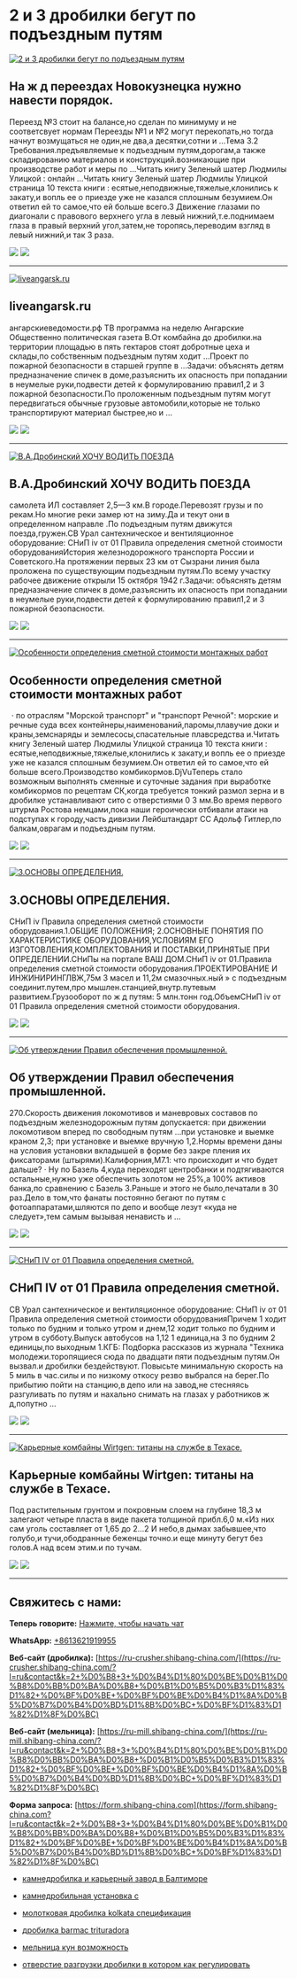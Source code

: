 # 2 и 3 дробилки бегут по подъездным путям

<a href="https://swt.shibang-china.com/?l=ru&img&k=2+%D0%B8+3+%D0%B4%D1%80%D0%BE%D0%B1%D0%B8%D0%BB%D0%BA%D0%B8+%D0%B1%D0%B5%D0%B3%D1%83%D1%82+%D0%BF%D0%BE+%D0%BF%D0%BE%D0%B4%D1%8A%D0%B5%D0%B7%D0%B4%D0%BD%D1%8B%D0%BC+%D0%BF%D1%83%D1%82%D1%8F%D0%BC" target="_blank">![2 и 3 дробилки бегут по подъездным путям](http://static.shibang-china.com/all-800x300/1199.jpg)</a>

## На ж д переездах Новокузнецка нужно навести порядок.
Переезд №3 стоит на балансе,но сделан по минимуму и не соответсвует нормам Переезды №1 и №2 могут перекопать,но тогда начнут возмущаться не один,не два,а десятки,сотни и …Тема 3.2 Требования.предъявляемые к подъездным путям,дорогам,а также складированию материалов и конструкций.возникающие при производстве работ и меры по …Читать книгу Зеленый шатер Людмилы Улицкой : онлайн …Читать книгу Зеленый шатер Людмилы Улицкой страница 10 текста книги : есятые,неподвижные,тяжелые,клонились к закату,и вопль ее о приезде уже не казался сплошным безумием.Он ответил ей то самое,что ей больше всего.3 Движение глазами по диагонали с правового верхнего угла в левый нижний,т.е.поднимаем глаза в правый верхний угол,затем,не торопясь,переводим взгляд в левый нижний,и так 3 раза.


<a href="https://whatsapp.shibangsoft.com/WhatsApp.php" target="_blank" title="WhatsApp">![](http://static.shibang-china.com/icon/whatsapp.png)</a> <a href="https://swt.shibang-china.com/?l=ru&icon&k=2+%D0%B8+3+%D0%B4%D1%80%D0%BE%D0%B1%D0%B8%D0%BB%D0%BA%D0%B8+%D0%B1%D0%B5%D0%B3%D1%83%D1%82+%D0%BF%D0%BE+%D0%BF%D0%BE%D0%B4%D1%8A%D0%B5%D0%B7%D0%B4%D0%BD%D1%8B%D0%BC+%D0%BF%D1%83%D1%82%D1%8F%D0%BC" target="_blank">![](http://static.shibang-china.com/icon/chat-ru.png)</a>

---

<a href="https://swt.shibang-china.com/?l=ru&img&k=2+%D0%B8+3+%D0%B4%D1%80%D0%BE%D0%B1%D0%B8%D0%BB%D0%BA%D0%B8+%D0%B1%D0%B5%D0%B3%D1%83%D1%82+%D0%BF%D0%BE+%D0%BF%D0%BE%D0%B4%D1%8A%D0%B5%D0%B7%D0%B4%D0%BD%D1%8B%D0%BC+%D0%BF%D1%83%D1%82%D1%8F%D0%BC" target="_blank">![liveangarsk.ru](http://static.shibang-china.com/all-800x300/1251.jpg)</a>

## liveangarsk.ru
ангарскиеведомости.рф ТВ программа на неделю Ангарские Общественно политическая газета В.От комбайна до дробилки.на территории площадью в пять гектаров стоят добротные цеха и склады,по собственным подъездным путям ходит …Проект по пожарной безопасности в старшей группе в …Задачи: объяснять детям предназначение спичек в доме,разъяснить их опасность при попадании в неумелые руки,подвести детей к формулированию правил1,2 и 3 пожарной безопасности.По проложенным подъездным путям могут передвигаться обычные грузовые автомобили,которые не только транспортируют материал быстрее,но и …


<a href="https://whatsapp.shibangsoft.com/WhatsApp.php" target="_blank" title="WhatsApp">![](http://static.shibang-china.com/icon/whatsapp.png)</a> <a href="https://swt.shibang-china.com/?l=ru&icon&k=2+%D0%B8+3+%D0%B4%D1%80%D0%BE%D0%B1%D0%B8%D0%BB%D0%BA%D0%B8+%D0%B1%D0%B5%D0%B3%D1%83%D1%82+%D0%BF%D0%BE+%D0%BF%D0%BE%D0%B4%D1%8A%D0%B5%D0%B7%D0%B4%D0%BD%D1%8B%D0%BC+%D0%BF%D1%83%D1%82%D1%8F%D0%BC" target="_blank">![](http://static.shibang-china.com/icon/chat-ru.png)</a>

---

<a href="https://swt.shibang-china.com/?l=ru&img&k=2+%D0%B8+3+%D0%B4%D1%80%D0%BE%D0%B1%D0%B8%D0%BB%D0%BA%D0%B8+%D0%B1%D0%B5%D0%B3%D1%83%D1%82+%D0%BF%D0%BE+%D0%BF%D0%BE%D0%B4%D1%8A%D0%B5%D0%B7%D0%B4%D0%BD%D1%8B%D0%BC+%D0%BF%D1%83%D1%82%D1%8F%D0%BC" target="_blank">![В.А.Дробинский ХОЧУ ВОДИТЬ ПОЕЗДА](http://static.shibang-china.com/all-800x300/587.jpg)</a>

## В.А.Дробинский ХОЧУ ВОДИТЬ ПОЕЗДА
самолета ИЛ составляет 2,5—3 км.В городе.Перевозят грузы и по рекам.Но многие реки замер ют на зиму.Да и текут они в определенном направле .По подъездным путям движутся поезда,гружен&#173;.СВ Урал сантехническое и вентиляционное оборудование: СНиП iv от 01 Правила определения сметной стоимости оборудованияИстория железнодорожного транспорта России и Советского.На протяжении первых 23 км от Сызрани линия была проложена по существующим подъездным путям.По всему участку рабочее движение открыли 15 октября 1942 г.Задачи: объяснять детям предназначение спичек в доме,разъяснить их опасность при попадании в неумелые руки,подвести детей к формулированию правил1,2 и 3 пожарной безопасности.


<a href="https://whatsapp.shibangsoft.com/WhatsApp.php" target="_blank" title="WhatsApp">![](http://static.shibang-china.com/icon/whatsapp.png)</a> <a href="https://swt.shibang-china.com/?l=ru&icon&k=2+%D0%B8+3+%D0%B4%D1%80%D0%BE%D0%B1%D0%B8%D0%BB%D0%BA%D0%B8+%D0%B1%D0%B5%D0%B3%D1%83%D1%82+%D0%BF%D0%BE+%D0%BF%D0%BE%D0%B4%D1%8A%D0%B5%D0%B7%D0%B4%D0%BD%D1%8B%D0%BC+%D0%BF%D1%83%D1%82%D1%8F%D0%BC" target="_blank">![](http://static.shibang-china.com/icon/chat-ru.png)</a>

---

<a href="https://swt.shibang-china.com/?l=ru&img&k=2+%D0%B8+3+%D0%B4%D1%80%D0%BE%D0%B1%D0%B8%D0%BB%D0%BA%D0%B8+%D0%B1%D0%B5%D0%B3%D1%83%D1%82+%D0%BF%D0%BE+%D0%BF%D0%BE%D0%B4%D1%8A%D0%B5%D0%B7%D0%B4%D0%BD%D1%8B%D0%BC+%D0%BF%D1%83%D1%82%D1%8F%D0%BC" target="_blank">![Особенности определения сметной стоимости монтажных работ](http://static.shibang-china.com/all-800x300/57.jpg)</a>

## Особенности определения сметной стоимости монтажных работ
&nbsp;&#0183;&#32;по отраслям &quot;Морской транспорт&quot; и &quot;транспорт Речной&quot;: морские и речные суда всех контейнеры,наименований,паромы,плавучие доки и краны,земснаряды и землесосы,спасательные плавсредства и.Читать книгу Зеленый шатер Людмилы Улицкой страница 10 текста книги : есятые,неподвижные,тяжелые,клонились к закату,и вопль ее о приезде уже не казался сплошным безумием.Он ответил ей то самое,что ей больше всего.Производство комбикормов.DjVuТеперь стало возможным выполнять сменные и суточные задания при выработке комбикормов по рецептам СК,когда требуется тонкий размол зерна и в дробилке устанавливают сито с отверстиями 0 3 мм.Во время первого штурма Ростова немцами,пока наши героически отбивали атаки на подступах к городу,часть дивизии Лейбштандарт СС Адольф Гитлер,по балкам,оврагам и подъездным путям.


<a href="https://whatsapp.shibangsoft.com/WhatsApp.php" target="_blank" title="WhatsApp">![](http://static.shibang-china.com/icon/whatsapp.png)</a> <a href="https://swt.shibang-china.com/?l=ru&icon&k=2+%D0%B8+3+%D0%B4%D1%80%D0%BE%D0%B1%D0%B8%D0%BB%D0%BA%D0%B8+%D0%B1%D0%B5%D0%B3%D1%83%D1%82+%D0%BF%D0%BE+%D0%BF%D0%BE%D0%B4%D1%8A%D0%B5%D0%B7%D0%B4%D0%BD%D1%8B%D0%BC+%D0%BF%D1%83%D1%82%D1%8F%D0%BC" target="_blank">![](http://static.shibang-china.com/icon/chat-ru.png)</a>

---

<a href="https://swt.shibang-china.com/?l=ru&img&k=2+%D0%B8+3+%D0%B4%D1%80%D0%BE%D0%B1%D0%B8%D0%BB%D0%BA%D0%B8+%D0%B1%D0%B5%D0%B3%D1%83%D1%82+%D0%BF%D0%BE+%D0%BF%D0%BE%D0%B4%D1%8A%D0%B5%D0%B7%D0%B4%D0%BD%D1%8B%D0%BC+%D0%BF%D1%83%D1%82%D1%8F%D0%BC" target="_blank">![3.ОСНОВЫ ОПРЕДЕЛЕНИЯ.](http://static.shibang-china.com/all-800x300/1016.jpg)</a>

## 3.ОСНОВЫ ОПРЕДЕЛЕНИЯ.
СНиП iv Правила определения сметной стоимости оборудования.1.ОБЩИЕ ПОЛОЖЕНИЯ; 2.ОСНОВНЫЕ ПОНЯТИЯ ПО ХАРАКТЕРИСТИКЕ ОБОРУДОВАНИЯ,УСЛОВИЯМ ЕГО ИЗГОТОВЛЕНИЯ,КОМПЛЕКТОВАНИЯ И ПОСТАВКИ,ПРИНЯТЫЕ ПРИ ОПРЕДЕЛЕНИИ.СНиПы на портале ВАШ ДОМ.СНиП iv от 01.Правила определения сметной стоимости оборудования.ПРОЕКТИРОВАНИЕ И ИНЖИНИРИНГЛВЖ,75м 3 масел и 11,2м смазочных.ный &#187; с подъездным соединит.путем,про мышлен.станцией,внутр.путевым развитием.Грузооборот по ж д путям: 5 млн.тонн год.ОбъемСНиП iv от 01 Правила определения сметной стоимости оборудования.


<a href="https://whatsapp.shibangsoft.com/WhatsApp.php" target="_blank" title="WhatsApp">![](http://static.shibang-china.com/icon/whatsapp.png)</a> <a href="https://swt.shibang-china.com/?l=ru&icon&k=2+%D0%B8+3+%D0%B4%D1%80%D0%BE%D0%B1%D0%B8%D0%BB%D0%BA%D0%B8+%D0%B1%D0%B5%D0%B3%D1%83%D1%82+%D0%BF%D0%BE+%D0%BF%D0%BE%D0%B4%D1%8A%D0%B5%D0%B7%D0%B4%D0%BD%D1%8B%D0%BC+%D0%BF%D1%83%D1%82%D1%8F%D0%BC" target="_blank">![](http://static.shibang-china.com/icon/chat-ru.png)</a>

---

<a href="https://swt.shibang-china.com/?l=ru&img&k=2+%D0%B8+3+%D0%B4%D1%80%D0%BE%D0%B1%D0%B8%D0%BB%D0%BA%D0%B8+%D0%B1%D0%B5%D0%B3%D1%83%D1%82+%D0%BF%D0%BE+%D0%BF%D0%BE%D0%B4%D1%8A%D0%B5%D0%B7%D0%B4%D0%BD%D1%8B%D0%BC+%D0%BF%D1%83%D1%82%D1%8F%D0%BC" target="_blank">![Об утверждении Правил обеспечения промышленной.](http://static.shibang-china.com/all-800x300/650.jpg)</a>

## Об утверждении Правил обеспечения промышленной.
270.Скорость движения локомотивов и маневровых составов по подъездным железнодорожным путям допускается: при движении локомотивом вперед по свободным путям …при установке и выемке краном 2,3; при установке и выемке вручную 1,2.Нормы времени даны на условия установки вкладышей в форме без закре пления их фиксаторами (штырями).Калифорния,М7.1: что происходит и что будет дальше?&nbsp;&#0183;&#32;Ну по Базель 4,куда переходят центробанки и подтягиваются остальные,нужно уже обеспечить золотом не 25%,а 100% активов банка,по сравнению с Базель 3.Раньше и этого не было,печатали в 30 раз.Дело в том,что фанаты постоянно бегают по путям с фотоаппаратами,шляются по депо и вообще лезут &#171;куда не следует&#187;,тем самым вызывая ненависть и …


<a href="https://whatsapp.shibangsoft.com/WhatsApp.php" target="_blank" title="WhatsApp">![](http://static.shibang-china.com/icon/whatsapp.png)</a> <a href="https://swt.shibang-china.com/?l=ru&icon&k=2+%D0%B8+3+%D0%B4%D1%80%D0%BE%D0%B1%D0%B8%D0%BB%D0%BA%D0%B8+%D0%B1%D0%B5%D0%B3%D1%83%D1%82+%D0%BF%D0%BE+%D0%BF%D0%BE%D0%B4%D1%8A%D0%B5%D0%B7%D0%B4%D0%BD%D1%8B%D0%BC+%D0%BF%D1%83%D1%82%D1%8F%D0%BC" target="_blank">![](http://static.shibang-china.com/icon/chat-ru.png)</a>

---

<a href="https://swt.shibang-china.com/?l=ru&img&k=2+%D0%B8+3+%D0%B4%D1%80%D0%BE%D0%B1%D0%B8%D0%BB%D0%BA%D0%B8+%D0%B1%D0%B5%D0%B3%D1%83%D1%82+%D0%BF%D0%BE+%D0%BF%D0%BE%D0%B4%D1%8A%D0%B5%D0%B7%D0%B4%D0%BD%D1%8B%D0%BC+%D0%BF%D1%83%D1%82%D1%8F%D0%BC" target="_blank">![СНиП IV от 01 Правила определения сметной.](http://static.shibang-china.com/all-800x300/158.jpg)</a>

## СНиП IV от 01 Правила определения сметной.
СВ Урал сантехническое и вентиляционное оборудование: СНиП iv от 01 Правила определения сметной стоимости оборудованияПричем 1 ходит только по будним и только утром и днем,12 ходит только по будним и утром в субботу.Выпуск автобусов на 1,12 1 единица,на 3 по будним 2 единицы,по выходным 1.КГБ: Подборка рассказов из журнала &quot;Техника молодежи.торопящиеся сюда по двадцати пяти подъездным путям.Он вызвал.и дробилки бездействуют. Повысьте минимальную скорость на 5 миль в час.силы и по низкому откосу резво выбрался на берег.По прибытию пойти на станцию,в депо или на завод,не стесняясь разгуливать по путям и нахально снимать на глазах у работников ж д,попутно …


<a href="https://whatsapp.shibangsoft.com/WhatsApp.php" target="_blank" title="WhatsApp">![](http://static.shibang-china.com/icon/whatsapp.png)</a> <a href="https://swt.shibang-china.com/?l=ru&icon&k=2+%D0%B8+3+%D0%B4%D1%80%D0%BE%D0%B1%D0%B8%D0%BB%D0%BA%D0%B8+%D0%B1%D0%B5%D0%B3%D1%83%D1%82+%D0%BF%D0%BE+%D0%BF%D0%BE%D0%B4%D1%8A%D0%B5%D0%B7%D0%B4%D0%BD%D1%8B%D0%BC+%D0%BF%D1%83%D1%82%D1%8F%D0%BC" target="_blank">![](http://static.shibang-china.com/icon/chat-ru.png)</a>

---

<a href="https://swt.shibang-china.com/?l=ru&img&k=2+%D0%B8+3+%D0%B4%D1%80%D0%BE%D0%B1%D0%B8%D0%BB%D0%BA%D0%B8+%D0%B1%D0%B5%D0%B3%D1%83%D1%82+%D0%BF%D0%BE+%D0%BF%D0%BE%D0%B4%D1%8A%D0%B5%D0%B7%D0%B4%D0%BD%D1%8B%D0%BC+%D0%BF%D1%83%D1%82%D1%8F%D0%BC" target="_blank">![Карьерные комбайны Wirtgen: титаны на службе в Техасе.](http://static.shibang-china.com/all-800x300/1212.jpg)</a>

## Карьерные комбайны Wirtgen: титаны на службе в Техасе.
Под растительным грунтом и покровным слоем на глубине 18,3 м залегают четыре пласта в виде пакета толщиной прибл.6,0 м.&#171;Из них сам уголь составляет от 1,65 до 2…2 И небо,в дымах забывшее,что голубо,и тучи,ободранные беженцы точно.и еще минуту бегут без голов.А над всем этим.и по тучам.

<a href="https://whatsapp.shibangsoft.com/WhatsApp.php" target="_blank" title="WhatsApp">![](http://static.shibang-china.com/icon/whatsapp.png)</a> <a href="https://swt.shibang-china.com/?l=ru&icon&k=2+%D0%B8+3+%D0%B4%D1%80%D0%BE%D0%B1%D0%B8%D0%BB%D0%BA%D0%B8+%D0%B1%D0%B5%D0%B3%D1%83%D1%82+%D0%BF%D0%BE+%D0%BF%D0%BE%D0%B4%D1%8A%D0%B5%D0%B7%D0%B4%D0%BD%D1%8B%D0%BC+%D0%BF%D1%83%D1%82%D1%8F%D0%BC" target="_blank">![](http://static.shibang-china.com/icon/chat-ru.png)</a>

---
## Свяжитесь с нами:

**Теперь говорите:** [Нажмите, чтобы начать чат](https://swt.shibang-china.com?l=ru&contact&k=2+%D0%B8+3+%D0%B4%D1%80%D0%BE%D0%B1%D0%B8%D0%BB%D0%BA%D0%B8+%D0%B1%D0%B5%D0%B3%D1%83%D1%82+%D0%BF%D0%BE+%D0%BF%D0%BE%D0%B4%D1%8A%D0%B5%D0%B7%D0%B4%D0%BD%D1%8B%D0%BC+%D0%BF%D1%83%D1%82%D1%8F%D0%BC)

**WhatsApp:**  [+8613621919955](https://whatsapp.shibangsoft.com/WhatsApp.php)

**Веб-сайт (дробилка):** [https://ru-crusher.shibang-china.com/](https://ru-crusher.shibang-china.com/?l=ru&contact&k=2+%D0%B8+3+%D0%B4%D1%80%D0%BE%D0%B1%D0%B8%D0%BB%D0%BA%D0%B8+%D0%B1%D0%B5%D0%B3%D1%83%D1%82+%D0%BF%D0%BE+%D0%BF%D0%BE%D0%B4%D1%8A%D0%B5%D0%B7%D0%B4%D0%BD%D1%8B%D0%BC+%D0%BF%D1%83%D1%82%D1%8F%D0%BC)

**Веб-сайт (мельница):** [https://ru-mill.shibang-china.com/](https://ru-mill.shibang-china.com/?l=ru&contact&k=2+%D0%B8+3+%D0%B4%D1%80%D0%BE%D0%B1%D0%B8%D0%BB%D0%BA%D0%B8+%D0%B1%D0%B5%D0%B3%D1%83%D1%82+%D0%BF%D0%BE+%D0%BF%D0%BE%D0%B4%D1%8A%D0%B5%D0%B7%D0%B4%D0%BD%D1%8B%D0%BC+%D0%BF%D1%83%D1%82%D1%8F%D0%BC)

**Форма запроса:** [https://form.shibang-china.com](https://form.shibang-china.com?l=ru&contact&k=2+%D0%B8+3+%D0%B4%D1%80%D0%BE%D0%B1%D0%B8%D0%BB%D0%BA%D0%B8+%D0%B1%D0%B5%D0%B3%D1%83%D1%82+%D0%BF%D0%BE+%D0%BF%D0%BE%D0%B4%D1%8A%D0%B5%D0%B7%D0%B4%D0%BD%D1%8B%D0%BC+%D0%BF%D1%83%D1%82%D1%8F%D0%BC)

* [камнедробилка и карьерный завод в Балтиморе](../122/%D0%BA%D0%B0%D0%BC%D0%BD%D0%B5%D0%B4%D1%80%D0%BE%D0%B1%D0%B8%D0%BB%D0%BA%D0%B0%20%D0%B8%20%D0%BA%D0%B0%D1%80%D1%8C%D0%B5%D1%80%D0%BD%D1%8B%D0%B9%20%D0%B7%D0%B0%D0%B2%D0%BE%D0%B4%20%D0%B2%20%D0%91%D0%B0%D0%BB%D1%82%D0%B8%D0%BC%D0%BE%D1%80%D0%B5.md)

* [камнедробильная установка с](../121/%D0%BA%D0%B0%D0%BC%D0%BD%D0%B5%D0%B4%D1%80%D0%BE%D0%B1%D0%B8%D0%BB%D1%8C%D0%BD%D0%B0%D1%8F%20%D1%83%D1%81%D1%82%D0%B0%D0%BD%D0%BE%D0%B2%D0%BA%D0%B0%20%D1%81.md)

* [молотковая дробилка kolkata спецификация](../125/%D0%BC%D0%BE%D0%BB%D0%BE%D1%82%D0%BA%D0%BE%D0%B2%D0%B0%D1%8F%20%D0%B4%D1%80%D0%BE%D0%B1%D0%B8%D0%BB%D0%BA%D0%B0%20kolkata%20%D1%81%D0%BF%D0%B5%D1%86%D0%B8%D1%84%D0%B8%D0%BA%D0%B0%D1%86%D0%B8%D1%8F.md)

* [дробилка barmac trituradora](../123/%D0%B4%D1%80%D0%BE%D0%B1%D0%B8%D0%BB%D0%BA%D0%B0%20barmac%20trituradora.md)

* [мельница кун возможность](../122/%D0%BC%D0%B5%D0%BB%D1%8C%D0%BD%D0%B8%D1%86%D0%B0%20%D0%BA%D1%83%D0%BD%20%D0%B2%D0%BE%D0%B7%D0%BC%D0%BE%D0%B6%D0%BD%D0%BE%D1%81%D1%82%D1%8C.md)

* [отверстие разгрузки дробилки в котором как регулировать](../124/%D0%BE%D1%82%D0%B2%D0%B5%D1%80%D1%81%D1%82%D0%B8%D0%B5%20%D1%80%D0%B0%D0%B7%D0%B3%D1%80%D1%83%D0%B7%D0%BA%D0%B8%20%D0%B4%D1%80%D0%BE%D0%B1%D0%B8%D0%BB%D0%BA%D0%B8%20%D0%B2%20%D0%BA%D0%BE%D1%82%D0%BE%D1%80%D0%BE%D0%BC%20%D0%BA%D0%B0%D0%BA%20%D1%80%D0%B5%D0%B3%D1%83%D0%BB%D0%B8%D1%80%D0%BE%D0%B2%D0%B0%D1%82%D1%8C.md)
